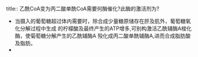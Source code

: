 title:: 乙酰CoA变为丙二酸单酰CoA需要何酶催化?此酶的激活剂为?

- 当摄入的葡萄糖超过体内需要时，除合成少量糖原储存在肝及肌外，葡萄糖氧化分解过程中生成 的柠檬酸及最终产生的ATP增多,可别构激活乙酰辅酶A梭化酶，使菊萄糖分解产生的乙酰辅酶A 殁化成丙二酸单酰辅酶A,进而合成脂肪酸及脂肪。
-